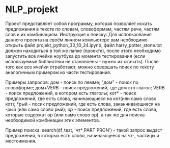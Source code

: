# NLP_projekt
Проект представляет собой программу, которая позволяет искать предложения в тексте по словам, словоформам, частям речи, частям слов и их комбинациям.
Инструкция к поиску:
Для использования данного проекта на своём личном компьютере вам необходимо открыть файл projekt_python_30_10_24.ipynb, файл harry_potter_stone.txt должен находиться в той же папке (проекте), после этого необходимо запустить все ячейки ноутбука до момента тестирования (если используемые библиотеки не становлены - нужно их скачать). После того как все ячейки отработают, можно совершать поиск по тексту аналогичным примером из части тестирования. 

Примеры запросов:
дом - поиск по лемме;
"дом" - поиск по словоформе;
дом+VERB - поиск предложений, где дом это глагол;
VERB - поиск предложений, в котором есть глаголы;
кот* - поиск предложений, где есть слова, начинающиеся на кот(или само слово кот); 
*рый - посик предложений, где есть слова, заканчивающиеся на -рый (или само слово рый); 
*ор* - поиск предложений, где есть слова, которые содержат ор (или само слово ор), а так же для поиска необходимой комбинации этих элементов.

Пример поиска: search(df_test, 'чт* PART PRON') - такой запрос выдаст предложения, в которых есть слово, начинающееся на чт-, частицы и местоимения.
